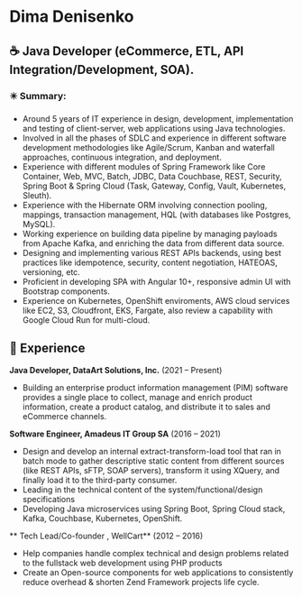 Dima Denisenko
======

## ☕ Java Developer (eCommerce, ETL, API Integration/Development, SOA).


### ✴️ Summary:

-    Around 5 years of IT experience in design, development, implementation and testing of client-server, web applications using Java technologies.
-    Involved in all the phases of SDLC and experience in different software development methodologies like Agile/Scrum, Kanban and waterfall approaches, continuous integration, and deployment.
-    Experience with different modules of Spring Framework like Core Container, Web, MVC, Batch, JDBC, Data Couchbase, REST, Security, Spring Boot & Spring Cloud (Task, Gateway, Config, Vault, Kubernetes, Sleuth).
-    Experience with the Hibernate ORM involving connection pooling, mappings, transaction management, HQL (with databases like Postgres, MySQL).
-    Working experience on building data pipeline by managing payloads from Apache Kafka, and enriching the data from different data source.
-    Designing and implementing various REST APIs backends, using best practices like idempotence, security, content negotiation, HATEOAS, versioning, etc.
-    Proficient in developing SPA with Angular 10+, responsive admin UI with Bootstrap components.
-    Experience on Kubernetes, OpenShift enviroments, AWS cloud services like EC2, S3, Cloudfront, EKS, Fargate, also review a capability with Google Cloud Run for multi-cloud.


🔖 Experience
---------
**Java Developer, DataArt Solutions, Inc.** (2021 – Present)

- Building an enterprise product information management (PIM) software provides a single place to collect, manage and enrich product information, create a product catalog, and distribute it to sales and eCommerce channels.

**Software Engineer, Amadeus IT Group SA** (2016 – 2021)

- Design and develop an internal extract-transform-load tool that ran in batch mode to gather descriptive static content from different sources (like REST APIs, sFTP, SOAP servers), transform it using XQuery, and finally load it to the third-party consumer.
- Leading in the technical content of the system/functional/design specifications
- Developing Java microservices using Spring Boot, Spring Cloud stack, Kafka, Couchbase, Kubernetes, OpenShift.
 
** Tech Lead/Co-founder , WellCart** (2012 – 2016)

- Help companies handle complex technical and design problems related to the fullstack web development using PHP products
- Create an Open-source components for web applications to consistently reduce overhead & shorten Zend Framework projects life cycle.
